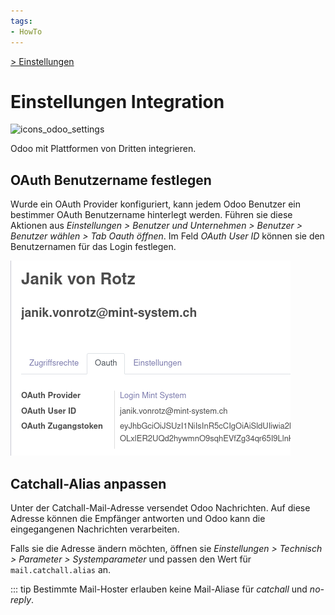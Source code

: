 ```yaml
---
tags:
- HowTo
---
```

[> Einstellungen](Einstellungen.md)
# Einstellungen Integration
![icons_odoo_settings](assets/icons_odoo_settings.png)

Odoo mit Plattformen von Dritten integrieren.

## OAuth Benutzername festlegen

Wurde ein OAuth Provider konfiguriert, kann jedem Odoo Benutzer ein bestimmer OAuth Benutzername hinterlegt werden. Führen sie diese Aktionen aus *Einstellungen > Benutzer und Unternehmen > Benutzer > Benutzer wählen > Tab Oauth öffnen*. Im Feld *OAuth User ID* können sie den Benutzernamen für das Login festlegen.

![](assets/Integration%20OAuth%20Benutzername.png)

## Catchall-Alias anpassen

Unter der Catchall-Mail-Adresse versendet Odoo Nachrichten. Auf diese Adresse können die Empfänger antworten und Odoo kann die eingegangenen Nachrichten verarbeiten.

Falls sie die Adresse ändern möchten, öffnen sie *Einstellungen > Technisch > Parameter > Systemparameter* und passen den Wert für `mail.catchall.alias` an.

::: tip
Bestimmte Mail-Hoster erlauben keine Mail-Aliase für *catchall* und *no-reply*.